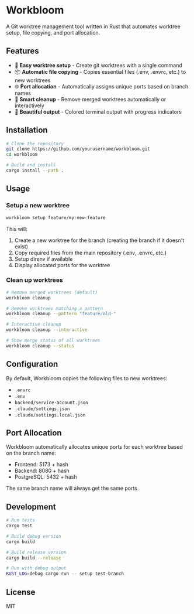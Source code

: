 # Workbloom

A Git worktree management tool written in Rust that automates worktree setup, file copying, and port allocation.

## Features

- 🌲 **Easy worktree setup** - Create git worktrees with a single command
- 📦 **Automatic file copying** - Copies essential files (.env, .envrc, etc.) to new worktrees
- 🌐 **Port allocation** - Automatically assigns unique ports based on branch names
- 🧹 **Smart cleanup** - Remove merged worktrees automatically or interactively
- 🎨 **Beautiful output** - Colored terminal output with progress indicators

## Installation

```bash
# Clone the repository
git clone https://github.com/yourusername/workbloom.git
cd workbloom

# Build and install
cargo install --path .
```

## Usage

### Setup a new worktree

```bash
workbloom setup feature/my-new-feature
```

This will:
1. Create a new worktree for the branch (creating the branch if it doesn't exist)
2. Copy required files from the main repository (.env, .envrc, etc.)
3. Setup direnv if available
4. Display allocated ports for the worktree

### Clean up worktrees

```bash
# Remove merged worktrees (default)
workbloom cleanup

# Remove worktrees matching a pattern
workbloom cleanup --pattern "feature/old-"

# Interactive cleanup
workbloom cleanup --interactive

# Show merge status of all worktrees
workbloom cleanup --status
```

## Configuration

By default, Workbloom copies the following files to new worktrees:
- `.envrc`
- `.env`
- `backend/service-account.json`
- `.claude/settings.json`
- `.claude/settings.local.json`

## Port Allocation

Workbloom automatically allocates unique ports for each worktree based on the branch name:
- Frontend: 5173 + hash
- Backend: 8080 + hash
- PostgreSQL: 5432 + hash

The same branch name will always get the same ports.

## Development

```bash
# Run tests
cargo test

# Build debug version
cargo build

# Build release version
cargo build --release

# Run with debug output
RUST_LOG=debug cargo run -- setup test-branch
```

## License

MIT